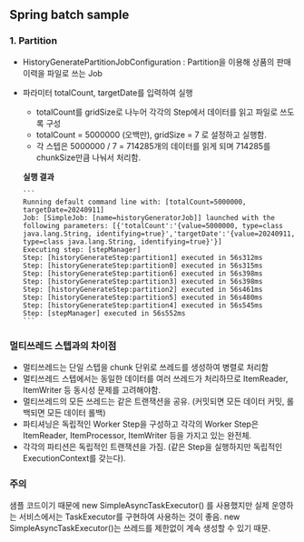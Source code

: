 Spring batch sample
---------------------------------

### 1. Partition
- HistoryGeneratePartitionJobConfiguration : Partition을 이용해 상품의 판매 이력을 파일로 쓰는 Job
- 파라미터 totalCount, targetDate를 입력하여 실행

  - totalCount를 gridSize로 나누어 각각의 Step에서 데이터를 읽고 파일로 쓰도록 구성
  - totalCount = 5000000 (오백만), gridSize = 7 로 설정하고 실행함. 
  - 각 스텝은 5000000 / 7 = 714285개의 데이터를 읽게 되며 714285를 chunkSize만큼 나눠서 처리함.
  

  **실행 결과**

      ```
      Running default command line with: [totalCount=5000000, targetDate=20240911]
      Job: [SimpleJob: [name=historyGeneratorJob]] launched with the following parameters: [{'totalCount':'{value=5000000, type=class java.lang.String, identifying=true}','targetDate':'{value=20240911, type=class java.lang.String, identifying=true}'}]
      Executing step: [stepManager]
      Step: [historyGenerateStep:partition1] executed in 56s312ms
      Step: [historyGenerateStep:partition0] executed in 56s315ms
      Step: [historyGenerateStep:partition6] executed in 56s398ms
      Step: [historyGenerateStep:partition3] executed in 56s398ms
      Step: [historyGenerateStep:partition2] executed in 56s461ms
      Step: [historyGenerateStep:partition5] executed in 56s480ms
      Step: [historyGenerateStep:partition4] executed in 56s545ms
      Step: [stepManager] executed in 56s552ms
      ```
### 멀티쓰레드 스텝과의 차이점
  - 멀티쓰레드는 단일 스텝을 chunk 단위로 쓰레드를 생성하여 병렬로 처리함
  - 멀티쓰레드 스텝에서는 동일한 데이터를 여러 쓰레드가 처리하므로 ItemReader, ItemWriter 등 동시성 문제를 고려해야함.
  - 멀티쓰레드의 모든 쓰레드는 같은 트랜잭션을 공유. (커밋되면 모든 데이터 커밋, 롤백되면 모든 데이터 롤백)
  - 파티셔닝은 독립적인 Worker Step을 구성하고 각각의 Worker Step은  ItemReader, ItemProcessor, ItemWriter 등을 가지고 있는 완전체.
  - 각각의 파티션은 독립적인 트랜잭션을 가짐. (같은 Step을 실행하지만 독립적인 ExecutionContext를 갖는다).

### 주의
샘플 코드이기 때문에 new SimpleAsyncTaskExecutor() 를 사용했지만 실제 운영하는 서비스에서는 TaskExecutor를 구현하여 사용하는 것이 좋음.
new SimpleAsyncTaskExecutor()는 쓰레드를 제한없이 계속 생성할 수 있기 때문.


